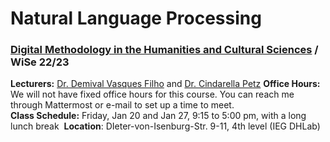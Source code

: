 # Natural Language Processing
### [Digital Methodology in the Humanities and Cultural Sciences](https://www.digitale-methodik.uni-mainz.de/) / WiSe 22/23  


**Lecturers:** [Dr. Demival Vasques Filho](https://scholar.google.co.nz/citations?user=f8pD2ucAAAAJ&hl=en) and [Dr. Cindarella Petz](https://www.ieg-mainz.de/institut/personen/petz)
**Office Hours:** We will not have fixed office hours for this course. You can reach me through Mattermost or e-mail to set up a time to meet.  
**Class Schedule:** Friday, Jan 20 and Jan 27, 9:15 to 5:00 pm, with a long lunch break  
**Location**: DIeter-von-Isenburg-Str. 9-11, 4th level (IEG DHLab)
